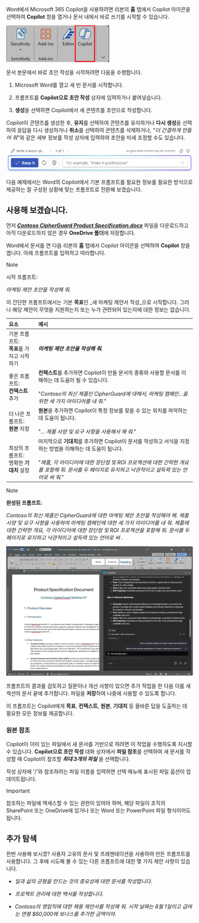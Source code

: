 
Word에서 Microsoft 365 Copilot을 사용하려면 리본의 **홈** 탭에서 Copilot 아이콘을 선택하여 **Copilot** 창을 열거나 문서 내에서 바로 쓰기를 시작할 수 있습니다.

![Word 리본 메뉴의 Copilot 아이콘 스크린샷.](../media/copilot-ribbon-word.png)

문서 본문에서 바로 초안 작성을 시작하려면 다음을 수행합니다.

1. Microsoft Word를 열고 새 빈 문서를 시작합니다.

1. 프롬프트를 **Copilot으로 초안 작성** 상자에 입력하거나 붙여넣습니다.

1. **생성**을 선택하면 Copilot에서 새 콘텐츠를 초안으로 작성합니다.

Copilot이 콘텐츠를 생성한 후, **유지**를 선택하여 콘텐츠를 유지하거나 **다시 생성**을 선택하여 응답을 다시 생성하거나 **취소**를 선택하여 콘텐츠를 삭제하거나, "_더 간결하게 만들어 줘_"와 같은 세부 정보를 작성 상자에 입력하여 초안을 미세 조정할 수도 있습니다.

![Word의 Copilot으로 작성된 초안을 사용한 후 옵션 모음의 스크린샷.](../media/copilot-prompt-box-word.png)

다음 예제에서는 Word의 Copilot에서 기본 프롬프트를 필요한 정보를 필요한 방식으로 제공하는 잘 구성된 상황에 맞는 프롬프트로 전환해 보겠습니다.

## 사용해 보겠습니다.

먼저 **_[Contoso CipherGuard Product Specification.docx](https://go.microsoft.com/fwlink/?linkid=2269123)_** 파일을 다운로드하고 아직 다운로드하지 않은 경우 **OneDrive 폴더**에 저장합니다.

Word에서 문서를 연 다음 리본의 **홈** 탭에서 Copilot 아이콘을 선택하여 **Copilot** 창을 엽니다. 아래 프롬프트를 입력하고 따라합니다.

> [!NOTE]
> 시작 프롬프트:
>
> _마케팅 제안 초안을 작성해 줘._

이 간단한 프롬프트에서는 기본 **목표**인 _새 마케팅 제안서 작성_으로 시작합니다. 그러나 해당 제안이 무엇을 지원하는지 또는 누가 관련되어 있는지에 대한 정보는 없습니다.

| 요소 | 예시 |
| :------ | :------- |
| 기본 프롬프트: <br>**목표**를 가지고 시작하기 | **_마케팅 제안 초안을 작성해 줘._** |
| 좋은 프롬프트: <br>**컨텍스트** 추가 | **컨텍스트**를 추가하면 Copilot이 만들 문서의 종류와 사용할 문서를 이해하는 데 도움이 될 수 있습니다.<br><br>"_Contoso의 최신 제품인 CipherGuard에 대해서, 마케팅 캠페인...을 위한 세 가지 아이디어를 내 줘._" |
| 더 나은 프롬프트: <br>**원본** 지정 | **원본**을 추가하면 Copilot이 특정 정보를 찾을 수 있는 위치를 파악하는 데 도움이 됩니다.<br><br>"_... 제품 사양 및 요구 사항을 사용해서 해 줘_." |
| 최상의 프롬프트: <br>명확한 **기대치** 설정 | 마지막으로 **기대치**를 추가하면 Copilot이 문서를 작성하고 서식을 지정하는 방법을 이해하는 데 도움이 됩니다.<br><br>"_제품, 각 아이디어에 대한 장단점 및 ROI 프로젝션에 대한 간략한 개요를 포함해 줘. 문서를 두 페이지로 유지하고 낙관적이고 설득력 있는 언어로 써 줘._" |

> [!NOTE]
> **완성된 프롬프트**:
>
> _Contoso의 최신 제품인 CipherGuard에 대한 마케팅 제안 초안을 작성해야 해. 제품 사양 및 요구 사항을 사용하여 마케팅 캠페인에 대한 세 가지 아이디어를 내 줘. 제품에 대한 간략한 개요, 각 아이디어에 대한 장단점 및 ROI 프로젝션을 포함해 줘. 문서를 두 페이지로 유지하고 낙관적이고 설득력 있는 언어로 써 ._

[![작성된 프롬프트 결과를 Word의 Copilot을 사용하여 샘플 문서와 비교한 스크린샷.](../media/copilot-draft-results-word.png)](../media/copilot-draft-results-word.png#lightbox)

프롬프트의 결과를 검토하고 질문이나 개선 사항이 있으면 추가 작업을 한 다음 이를 새 섹션의 문서 끝에 추가합니다. 파일을 **저장**하여 나중에 사용할 수 있도록 합니다.

이 프롬프트는 Copilot에게 **목표**, **컨텍스트**, **원본**, **기대치** 등 올바른 답을 도출하는 데 필요한 모든 정보를 제공합니다. 

### 원본 참조

Copilot이 이미 있는 파일에서 새 문서를 기반으로 하려면 이 작업을 수행하도록 지시할 수 있습니다. **Copilot으로 초안 작성** 대화 상자에서 **파일 참조**를 선택하여 새 문서를 작성할 때 Copilot이 참조할 **_최대 3개의 파일_** 을 선택합니다.

작성 상자에 '/'와 참조하려는 파일 이름을 입력하면 선택 메뉴에 표시된 파일 옵션이 업데이트됩니다.

> [!IMPORTANT]
> 참조하는 파일에 액세스할 수 있는 권한이 있어야 하며, 해당 파일이 조직의 SharePoint 또는 OneDrive에 있거나 또는 Word 또는 PowerPoint 파일 형식이어도 됩니다.

## 추가 탐색

한번 사용해 보시겠? 사용자 고유의 문서 및 프레젠테이션을 사용하여 만든 프롬프트를 사용합니다. 그 후에 시도해 볼 수 있는 다른 프롬프트에 대한 몇 가지 제안 사항이 있습니다.

- _일과 삶의 균형을 만드는 것의 중요성에 대한 문서를 작성합니다._

- _프로젝트 관리에 대한 백서를 작성합니다_.

- _Contoso의 영업직에 대한 채용 제안서를 작성해 줘. 시작 날짜는 8월 1일이고 급여는 연봉 $60,000에 보너스를 추가한 금액이야_.

